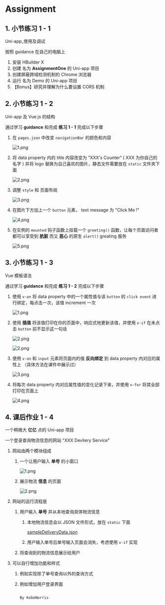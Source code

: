 # Assignment

## 1. 小节练习 1 - 1

Uni-app_使用及调试

按照 guidance 在自己的电脑上

1. 安装 HBuilder X
2. 创建 名为 **AssignmentOne** 的 Uni-app 项目
3. 创建屏蔽跨域检测机制的 Chrome 浏览器
4. 运行 名为 Demo 的 Uni-app 项目
5. 【Bonus】研究并理解为什么要设置 CORS 机制

## 2. 小节练习 1 - 2

Uni-app 及 Vue.js 的结构

通过学习 **guidance** 和完成 **练习 1 - 1** 完成以下步骤

1. 在 `pages.json` 中改变 `navigationBar` 的颜色和内容
   
    ![1.png](Assignment/1.png)
    
2. 将 data property 内的 title 内容改变为 ”XXX's Counter“ ( XXX 为你自己的名字 ) 并将 logo 替换为自己喜欢的图片，静态文件需要放在 `static` 文件夹下面
   
    ![2.png](Assignment/2.png)
    
3. 调整 `style` 和 页面布局
   
    ![3.png](Assignment/3.png)
    
4. 在图片下方加上一个 `button` 元素， text message 为 "Click Me !"
   
    ![4.png](Assignment/4.png)
    
5. 在实例的 `mounted` 钩子函数上挂载一个 `greeting()` 函数，让每个页面访问者都可以享受到 **肮脏** 而又 **恶心** 的原生 `alert()` greating 服务
   
    ![5.png](Assignment/5.png)
    

## 3. 小节练习 1 - 3

Vue 模板语法

通过学习 **guidance** 和完成 **练习 1 - 2** 完成以下步骤

1. 使用 `v-on` 将 data property 中的一个属性值与该 `button` 的 `click event` 进行绑定，每点击一次，该值 increment 一次
   
    ![1.png](Assignment/1%201.png)
    
2. 使用 **插值** 将该值打印在你的页面中，响应式地更新该值，并使用 `v-if` 在未点击 `button` 前不显示这一句话
   
    ![2.png](Assignment/2%201.png)
    
    ![2.png](Assignment/2%202.png)
    
3. 使用 `v-on` 和 `input` 元素将页面内的值 **反向绑定** 到 data property 内对应的属性上 （具体方法在课件中展示过）
   
    ![3.png](Assignment/3%201.png)
    
4. 将每次 data property 内对应属性值的变化记录下来，并使用 `v-for` 将其全部打印在页面上
   
    ![4.png](Assignment/4%201.png)
    

## 4. 课后作业 1 - 4

一个稍微大 **亿亿** 点的 Uni-app 项目

一个登录查询物流信息的网站 "XXX Devliery Service"

1. 网站由两个模块组成
    1. 一个让用户输入 **单号** 的小窗口
       
        ![1.png](Assignment/1%202.png)
        
    2. 展示物流 **信息** 的页面
       
        ![2.png](Assignment/2%203.png)
    
2. 网站的运行流程是
    1. 用户输入 **单号** 并从本地查询具体物流信息
        1. 本地物流信息会以 JSON 文件形式，放在 `static` 下面
           
            [sampleDeliveryData.json](Assignment/sampleDeliveryData.json)
            
        2. 用户输入单号后单号输入页面会消失，考虑使用 `v-if` 实现
    2. 将查询到的物流信息展示给用户
3. 可以自行增加功能和样式
    1. 例如实现除了单号查询以外的查询方式
    2. 例如增加用户登录界面

                                                                                                                                        By KobeNorris